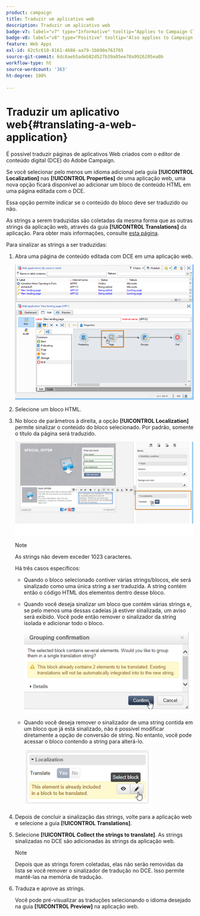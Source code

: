```yaml
---
product: campaign
title: Traduzir um aplicativo web
description: Traduzir um aplicativo web
badge-v7: label="v7" type="Informative" tooltip="Applies to Campaign Classic v7"
badge-v8: label="v8" type="Positive" tooltip="Also applies to Campaign v8"
feature: Web Apps
exl-id: 82c5c610-8161-4686-aa79-1b690e763765
source-git-commit: 6dc6aeb5adeb82d527b39a05ee70a9926205ea0b
workflow-type: ht
source-wordcount: '363'
ht-degree: 100%

---
```


# Traduzir um aplicativo web{#translating-a-web-application}



É possível traduzir páginas de aplicativos Web criados com o editor de conteúdo digital (DCE) do Adobe Campaign.

Se você selecionar pelo menos um idioma adicional pela guia **[!UICONTROL Localization]** nas **[!UICONTROL Properties]** de uma aplicação web, uma nova opção ficará disponível ao adicionar um bloco de conteúdo HTML em uma página editada com o DCE.

Essa opção permite indicar se o conteúdo do bloco deve ser traduzido ou não.

As strings a serem traduzidas são coletadas da mesma forma que as outras strings da aplicação web, através da guia **[!UICONTROL Translations]** da aplicação. Para obter mais informações, consulte [esta página](translating-a-web-form.md).

Para sinalizar as strings a ser traduzidas:

1. Abra uma página de conteúdo editada com DCE em uma aplicação web.

   ![](assets/dce_translation_3.png)

1. Selecione um bloco HTML.
1. No bloco de parâmetros à direita, a opção **[!UICONTROL Localization]** permite sinalizar o conteúdo do bloco selecionado. Por padrão, somente o título da página será traduzido.

   ![](assets/dce_translation_1.png)

   >[!NOTE]
   >
   >As strings não devem exceder 1023 caracteres.

   Há três casos específicos:

   * Quando o bloco selecionado contiver várias strings/blocos, ele será sinalizado como uma única string a ser traduzida. A string contém então o código HTML dos elementos dentro desse bloco.
   * Quando você deseja sinalizar um bloco que contém várias strings e, se pelo menos uma dessas cadeias já estiver sinalizada, um aviso será exibido. Você pode então remover o sinalizador da string isolada e adicionar todo o bloco.

      ![](assets/dce_translation_4.png)

   * Quando você deseja remover o sinalizador de uma string contida em um bloco que já está sinalizado, não é possível modificar diretamente a opção de conversão de string. No entanto, você pode acessar o bloco contendo a string para alterá-lo.

      ![](assets/dce_translation_2.png)

1. Depois de concluir a sinalização das strings, volte para a aplicação web e selecione a guia **[!UICONTROL Translations]**.
1. Selecione **[!UICONTROL Collect the strings to translate]**. As strings sinalizadas no DCE são adicionadas às strings da aplicação web.

   >[!NOTE]
   >
   >Depois que as strings forem coletadas, elas não serão removidas da lista se você remover o sinalizador de tradução no DCE. Isso permite mantê-las na memória de tradução.

1. Traduza e aprove as strings.

   Você pode pré-visualizar as traduções selecionando o idioma desejado na guia **[!UICONTROL Preview]** na aplicação web.

